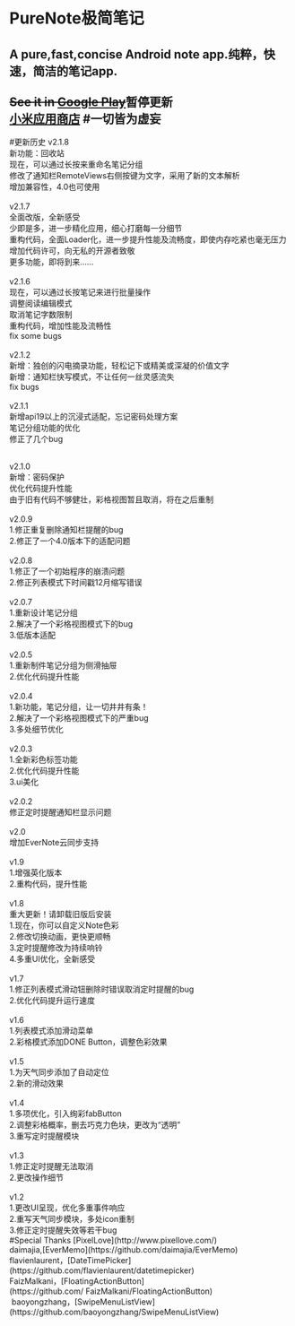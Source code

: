 # PureNote极简笔记
A pure,fast,concise Android note app.纯粹，快速，简洁的笔记app.
<br>
<br>~~See it in [Google Play](https://play.google.com/store/apps/details?id=com.duanze.gasst)~~暂停更新<br>
[小米应用商店](http://app.mi.com/detail/85433)
#一切皆为虚妄
-
#更新历史
v2.1.8<br>
新功能：回收站<br>
现在，可以通过长按来重命名笔记分组<br>
修改了通知栏RemoteViews右侧按键为文字，采用了新的文本解析<br>
增加兼容性，4.0也可使用<br>
<br>
v2.1.7<br>
全面改版，全新感受<br>
少即是多，进一步精化应用，细心打磨每一分细节<br>
重构代码，全面Loader化，进一步提升性能及流畅度，即使内存吃紧也毫无压力<br>
增加代码许可，向无私的开源者致敬<br>
更多功能，即将到来……<br>
<br>
v2.1.6<br>
现在，可以通过长按笔记来进行批量操作<br>
调整阅读编辑模式<br>
取消笔记字数限制<br>
重构代码，增加性能及流畅性<br>
fix some bugs<br>
<br>
v2.1.2<br>
新增：独创的闪电摘录功能，轻松记下或精美或深凝的价值文字<br>
新增：通知栏快写模式，不让任何一丝灵感流失<br>
fix bugs<br>
<br>
v2.1.1<br>
新增api19以上的沉浸式适配，忘记密码处理方案<br>
笔记分组功能的优化<br>
修正了几个bug<br>

<br>
v2.1.0<br>
新增：密码保护<br>
优化代码提升性能<br>
由于旧有代码不够健壮，彩格视图暂且取消，将在之后重制<br>
<br>
v2.0.9<br>
1.修正重复删除通知栏提醒的bug<br>
2.修正了一个4.0版本下的适配问题<br>
<br>
v2.0.8<br>
1.修正了一个初始程序的崩溃问题<br>
2.修正列表模式下时间戳12月缩写错误<br>
<br>
v2.0.7<br>
1.重新设计笔记分组<br>
2.解决了一个彩格视图模式下的bug<br>
3.低版本适配<br>
<br>
v2.0.5<br>
1.重新制件笔记分组为侧滑抽屉<br>
2.优化代码提升性能<br>
<br>
v2.0.4<br>
1.新功能，笔记分组，让一切井井有条！<br>
2.解决了一个彩格视图模式下的严重bug<br>
3.多处细节优化<br>
<br>
v2.0.3<br>
1.全新彩色标签功能<br>
2.优化代码提升性能<br>
3.ui美化<br>
<br>
v2.0.2<br>
修正定时提醒通知栏显示问题<br>
<br>
v2.0<br>
增加EverNote云同步支持<br>
<br>
v1.9<br>
1.增强英化版本<br>
2.重构代码，提升性能<br>
<br>
v1.8<br>
重大更新！请卸载旧版后安装<br>
1.现在，你可以自定义Note色彩<br>
2.修改切换动画，更快更顺畅<br>
3.定时提醒修改为持续响铃<br>
4.多重UI优化，全新感受<br>
<br>
v1.7<br>
1.修正列表模式滑动钮删除时错误取消定时提醒的bug<br>
2.优化代码提升运行速度<br>
<br>
v1.6<br>
1.列表模式添加滑动菜单<br>
2.彩格模式添加DONE Button，调整色彩效果<br>
<br>
v1.5<br>
1.为天气同步添加了自动定位<br>
2.新的滑动效果<br>
<br>
v1.4<br>
1.多项优化，引入绚彩fabButton<br>
2.调整彩格概率，删去巧克力色块，更改为“透明”<br>
3.重写定时提醒模块<br>
<br>
v1.3<br>
1.修正定时提醒无法取消<br>
2.更改操作细节<br>
<br>
v1.2<br>
1.更改UI呈现，优化多重事件响应<br>
2.重写天气同步模块，多处icon重制<br>
3.修正定时提醒失效等若干bug<br>
#Special Thanks
[PixelLove](http://www.pixellove.com/)
<br>daimajia,[EverMemo](https://github.com/daimajia/EverMemo)
<br>flavienlaurent，[DateTimePicker](https://github.com/flavienlaurent/datetimepicker)
<br>FaizMalkani，[FloatingActionButton](https://github.com/ FaizMalkani/FloatingActionButton)
<br> baoyongzhang，[SwipeMenuListView](https://github.com/baoyongzhang/SwipeMenuListView)
